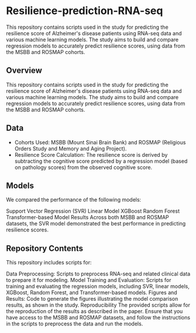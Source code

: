# Resilience-prediction-RNA-seq

This repository contains scripts used in the study for predicting the resilience score of Alzheimer's disease patients using RNA-seq data and various machine learning models. The study aims to build and compare regression models to accurately predict resilience scores, using data from the MSBB and ROSMAP cohorts.

## Overview
This repository contains scripts used in the study for predicting the resilience score of Alzheimer's disease patients using RNA-seq data and various machine learning models. The study aims to build and compare regression models to accurately predict resilience scores, using data from the MSBB and ROSMAP cohorts.

## Data
- Cohorts Used: MSBB (Mount Sinai Brain Bank) and ROSMAP (Religious Orders Study and Memory and Aging Project).
- Resilience Score Calculation: The resilience score is derived by subtracting the cognitive score predicted by a regression model (based on pathology scores) from the observed cognitive score.

## Models
We compared the performance of the following models:

Support Vector Regression (SVR)
Linear Model
XGBoost
Random Forest
Transformer-based Model
Results
Across both MSBB and ROSMAP datasets, the SVR model demonstrated the best performance in predicting resilience scores.

## Repository Contents
This repository includes scripts for:

Data Preprocessing: Scripts to preprocess RNA-seq and related clinical data to prepare it for modeling.
Model Training and Evaluation: Scripts for training and evaluating the regression models, including SVR, linear models, XGBoost, Random Forest, and Transformer-based models.
Figures and Results: Code to generate the figures illustrating the model comparison results, as shown in the study.
Reproducibility
The provided scripts allow for the reproduction of the results as described in the paper. Ensure that you have access to the MSBB and ROSMAP datasets, and follow the instructions in the scripts to preprocess the data and run the models.
